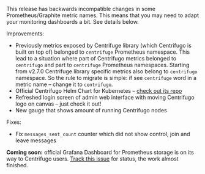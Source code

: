 This release has backwards incompatible changes in some Prometheus/Graphite metric names. This means that you may need to adapt your monitoring dashboards a bit. See details below.

Improvements:

* Previously metrics exposed by Centrifuge library (which Centrifugo is built on top of) belonged to `centrifuge` Prometheus namespace. This lead to a situation where part of Centrifugo metrics belonged to `centrifugo` and part to `centrifuge` Prometheus namespaces. Starting from v2.7.0 Centrifuge library specific metrics also belong to `centrifugo` namespace. So the rule to migrate is simple: if see `centrifuge` word in a metric name – change it to `centrifugo`. 
* Official Centrifugo Helm Chart for Kubernetes – [check out its repo](https://github.com/centrifugal/helm-charts)
* Refreshed login screen of admin web interface with moving Centrifugo logo on canvas – just check it out!
* New gauge that shows amount of running Centrifugo nodes

Fixes:

* Fix `messages_sent_count` counter which did not show control, join and leave messages

**Coming soon:** official Grafana Dashboard for Prometheus storage is on its way to Centrifugo users. [Track this issue](https://github.com/centrifugal/centrifugo/issues/383) for status, the work almost finished. 
